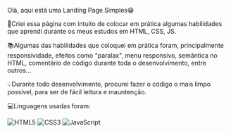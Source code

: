 Olá, aqui está uma Landing Page Simples😁
<br/>
<p>🚀Criei essa página com intuito de colocar em prática algumas habilidades que aprendi durante os meus estudos em HTML, CSS, JS.<p/>

<p>📚Algumas das habilidades que coloquei em prática foram, principalmente responsividade, efeitos como "paralax", menu responsivo, semântica no HTML, comentário de código durante toda o desenvolvimento, entre outros...<p/>
<p>💡Durante todo desenvolvimento, procurei fazer o código o mais limpo possível, para ser de fácil leitura e mauntenção.<p/>
  
<p>💻Linguagens usadas foram:
<div style="display:inline_block">
<img alt="HTML5" src="https://img.shields.io/badge/HTML5-E34F26?style=for-the-badge&logo=html5&logoColor=white">
<img alt="CSS3" src="https://img.shields.io/badge/CSS3-1572B6?style=for-the-badge&logo=css3&logoColor=white">
<img alt="JavaScript" src="https://img.shields.io/badge/JavaScript-F7DF1E?style=for-the-badge&logo=javascript&logoColor=black">
</div><p/>
